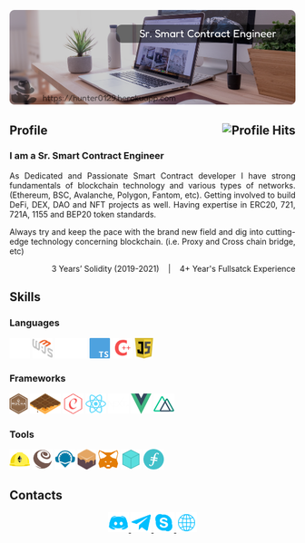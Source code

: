 [![Banner][banner-img]][banner-link]

<h2>Profile<img align="right" alt="Profile Hits" src="https://komarev.com/ghpvc/?username=aifeelit&style=flat-square"></h2>

### I am a Sr. Smart Contract Engineer

<p align="justify">As Dedicated and Passionate Smart Contract developer I have strong fundamentals of blockchain technology and various types of networks. (Ethereum, BSC, Avalanche, Polygon, Fantom, etc). Getting involved to build DeFi, DEX, DAO and NFT projects as well. Having expertise in ERC20, 721, 721A, 1155 and BEP20 token standards.</p>

<p align="justify">Always try and keep the pace with the brand new field and dig into cutting-edge technology concerning blockchain.
(i.e. Proxy and Cross chain bridge, etc)</p>
<p align="right">3 Years’ Solidity (2019-2021) &nbsp;&nbsp; | &nbsp;&nbsp; 4+ Year's Fullsatck Experience</p>


## Skills

### Languages

<div>
  <img alt="Solidity" src="https://raw.githubusercontent.com/aifeelit/aifeelit/master/Skill/Solidity.svg" height="36">
  <img alt="Web3" src="https://raw.githubusercontent.com/aifeelit/aifeelit/master/Skill/Web3.svg" height="36">
  <img alt="Ethers" src="https://raw.githubusercontent.com/aifeelit/aifeelit/master/Skill/Ethers.png" height="36">
  <img alt="Typescript" src="https://raw.githubusercontent.com/aifeelit/aifeelit/master/Skill/TypeScript.svg" height="36">
  <img alt="C++" src="https://raw.githubusercontent.com/aifeelit/aifeelit/master/Skill/C++.png" height="36">
  <img alt="Javascript" src="https://raw.githubusercontent.com/aifeelit/aifeelit/master/Skill/Javascript.svg" height="36">
</div>

### Frameworks

<div>
  <img alt="aaa" src="https://raw.githubusercontent.com/aifeelit/aifeelit/master/Skill/Mocha.png" height="36">
  <img alt="aaa" src="https://raw.githubusercontent.com/aifeelit/aifeelit/master/Skill/Waffle.png" height="36">
  <img alt="aaa" src="https://raw.githubusercontent.com/aifeelit/aifeelit/master/Skill/Chai.png" height="36">
  <img alt="aaa" src="https://raw.githubusercontent.com/aifeelit/aifeelit/master/Skill/React.svg" height="36">
  <img alt="aaa" src="https://raw.githubusercontent.com/aifeelit/aifeelit/master/Skill/Next.js.svg" height="36">
  <img alt="aaa" src="https://raw.githubusercontent.com/aifeelit/aifeelit/master/Skill/Vue.js.svg" height="36">
  <img alt="aaa" src="https://raw.githubusercontent.com/aifeelit/aifeelit/master/Skill/Nuxt.js.svg" height="36">
</div>

### Tools

<div>
  <img alt="Hardhat" src="https://raw.githubusercontent.com/aifeelit/aifeelit/master/Skill/Hardhat.svg" height="36">
  <img alt="Truffle" src="https://raw.githubusercontent.com/aifeelit/aifeelit/master/Skill/Truffle.svg" height="36">
  <img alt="Remix" src="https://raw.githubusercontent.com/aifeelit/aifeelit/master/Skill/Remix.png" height="36">
  <img alt="Ganache" src="https://raw.githubusercontent.com/aifeelit/aifeelit/master/Skill/Ganache.png" height="36">
  <img alt="Metamask" src="https://raw.githubusercontent.com/aifeelit/aifeelit/master/Skill/Metamask.svg" height="36">
  <img alt="IPFS" src="https://raw.githubusercontent.com/aifeelit/aifeelit/master/Skill/IPFS.svg" height="36">
  <img alt="Filecoin" src="https://raw.githubusercontent.com/aifeelit/aifeelit/master/Skill/Filecoin.png" height="36">
</div>

## Contacts
<p align="center">
  <a href="https://discord.gg" target="_blank">
    <img alt="discord" src="https://raw.githubusercontent.com/aifeelit/aifeelit/master/Contact/discord.png" height="36"/>
  </a>
  <a href="https://t.me/hunter0129" target="_blank">
    <img alt="telegram" src="https://raw.githubusercontent.com/aifeelit/aifeelit/master/Contact/telegram.png" height="36"/>
  </a>
  <a href="https://join.skype.com/invite/D2VAg8BG65ku" target="_blank">
    <img alt="skype" src="https://raw.githubusercontent.com/aifeelit/aifeelit/master/Contact/skype.png" height="36" />
  </a>
  <a href="https://hunter0129.herokuapp.com/" target="_blank">
    <img alt="skype" src="https://raw.githubusercontent.com/aifeelit/aifeelit/master/Contact/website.png" height="36" />
  </a>
</p>


<!-- Link anchors -->
[banner-img]: https://raw.githubusercontent.com/aifeelit/aifeelit/master/GitProfile.png
[banner-link]: https://hunter0129.herokuapp.com/